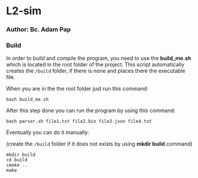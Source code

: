 # L2-sim
### Author: Bc. Adam Pap

### Build
In order to build and compile the program, you need to use the **build_me.sh** which is located in the root folder of the project. This script automatically creates the `/build` folder, if there is none and places there the executable file. 

When you are in the the root folder just run this command:
 ```
bash build_me.sh
 ```

After this step done you can run the program by using this command:
 ```
bash parser.sh file1.txt file2.bin file3.json file4.txt
 ```

Eventually you can do it manually:

(create the `/build` folder if it does not exists by using **mkdir build** command)
 ```
mkdir build
cd build
cmake ..
make
 ```


